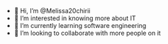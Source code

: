 - 👋 Hi, I’m @Melissa20chirii
- 👀 I’m interested in knowing more about IT 
- 🌱 I’m currently learning software engineering 
- 💞️ I’m looking to collaborate with more people on it 


<!---
Melissa20chirii/Melissa20chirii is a ✨ special ✨ repository because its `README.md` (this file) appears on your GitHub profile.
You can click the Preview link to take a look at your changes.
--->
